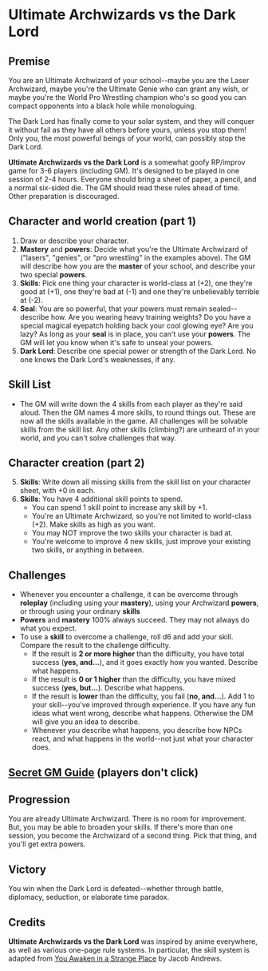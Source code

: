 # Ultimate Archwizards vs the Dark Lord
## Premise
You are an Ultimate Archwizard of your school--maybe you are the Laser Archwizard, maybe you're the Ultimate Genie who can grant any wish, or maybe you're the World Pro Wrestling champion who's so good you can compact opponents into a black hole while monologuing.

The Dark Lord has finally come to your solar system, and they will conquer it without fail as they have all others before yours, unless you stop them! Only you, the most powerful beings of your world, can possibly stop the Dark Lord.

**Ultimate Archwizards vs the Dark Lord** is a somewhat goofy RP/improv game for 3-6 players (including GM). It's designed to be played in one session of 2-4 hours. Everyone should bring a sheet of paper, a pencil, and a normal six-sided die. The GM should read these rules ahead of time. Other preparation is discouraged.

## Character and world creation (part 1)
1. Draw or describe your character.
2. **Mastery** and **powers**: Decide what you're the Ultimate Archwizard of ("lasers", "genies", or "pro wrestling" in the examples above). The GM will describe how you are the **master** of your school, and describe your two special **powers**.
3. **Skills**: Pick one thing your character is world-class at (+2), one they're good at (+1), one they're bad at (-1) and one they're unbelievably terrible at (-2).
4. **Seal**: You are so powerful, that your powers must remain sealed--describe how. Are you wearing heavy training weights? Do you have a special magical eyepatch holding back your cool glowing eye? Are you lazy? As long as your **seal** is in place, you can't use your **powers**. The GM will let you know when it's safe to unseal your powers.
5. **Dark Lord**: Describe one special power or strength of the Dark Lord. No one knows the Dark Lord's weaknesses, if any.

## Skill List
- The GM will write down the 4 skills from each player as they're said aloud. Then the GM names 4 more skills, to round things out. These are now all the skills available in the game. All challenges will be solvable skills from the skill list. Any other skills (climbing?) are unheard of in your world, and you can't solve challenges that way.

## Character creation (part 2)
5. **Skills**: Write down all missing skills from the skill list on your character sheet, with +0 in each.
6. **Skills**: You have 4 additional skill points to spend.
    - You can spend 1 skill point to increase any skill by +1. 
    - You're an Ultimate Archwizard, so you're not limited to world-class (+2). Make skills as high as you want.
    - You may NOT improve the two skills your character is bad at.
    - You're welcome to improve 4 new skills, just improve your existing two skills, or anything in between.

## Challenges
 - Whenever you encounter a challenge, it can be overcome through **roleplay** (including using your **mastery**), using your Archwizard **powers**, or through using your ordinary **skills**
 - **Powers** and **mastery** 100% always succeed. They may not always do what you expect.
 - To use a **skill** to overcome a challenge, roll d6 and add your skill. Compare the result to the challenge difficulty.
    - If the result is **2 or more higher** than the difficulty, you have total success (**yes, and...**), and it goes exactly how you wanted. Describe what happens.
    - If the result is **0 or 1 higher** than the difficulty, you have mixed success (**yes, but...**). Describe what happens.
    - If the result is **lower** than the difficulty, you fail (**no, and...**). Add 1 to your skill--you've improved through experience. If you have any fun ideas what went wrong, describe what happens. Otherwise the DM will give you an idea to describe.
    - Whenever you describe what happens, you describe how NPCs react, and what happens in the world--not just what your character does.

## [Secret GM Guide](ultimate_archwizard_gm.md) (players don't click)

## Progression
You are already Ultimate Archwizard. There is no room for improvement. But, you may be able to broaden your skills. If there's more than one session, you become the Archwizard of a second thing. Pick that thing, and you'll get extra powers.

## Victory
You win when the Dark Lord is defeated--whether through battle, diplomacy, seduction, or elaborate time paradox.

## Credits
**Ultimate Archwizards vs the Dark Lord** was inspired by anime everywhere, as well as various one-page rule systems. In particular, the skill system is adapted from [You Awaken in a Strange Place](https://twitter.com/floabcomic/status/1296592480419360768) by Jacob Andrews.
